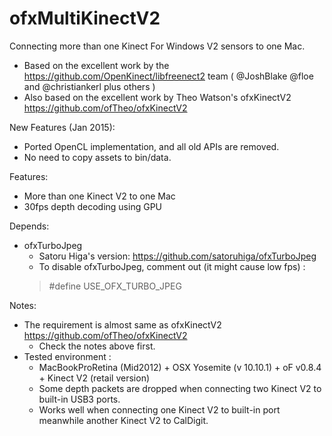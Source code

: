 ofxMultiKinectV2
================

Connecting more than one Kinect For Windows V2 sensors to one Mac.

- Based on the excellent work by the https://github.com/OpenKinect/libfreenect2 team ( @JoshBlake @floe and @christiankerl plus others )
- Also based on the excellent work by Theo Watson's ofxKinectV2 https://github.com/ofTheo/ofxKinectV2

New Features (Jan 2015):
- Ported OpenCL implementation, and all old APIs are removed.
- No need to copy assets to bin/data.

Features:
- More than one Kinect V2 to one Mac
- 30fps depth decoding using GPU

Depends:
- ofxTurboJpeg
  - Satoru Higa's version: https://github.com/satoruhiga/ofxTurboJpeg
  - To disable ofxTurboJpeg, comment out (it might cause low fps) :
  > #define USE_OFX_TURBO_JPEG

Notes:
- The requirement is almost same as ofxKinectV2 https://github.com/ofTheo/ofxKinectV2
  - Check the notes above first.
- Tested environment : 
  - MacBookProRetina (Mid2012) + OSX Yosemite (v 10.10.1) + oF v0.8.4 + Kinect V2 (retail version)
  - Some depth packets are dropped when connecting two Kinect V2 to built-in USB3 ports.
  - Works well when connecting one Kinect V2 to built-in port meanwhile another Kinect V2 to CalDigit.
  
